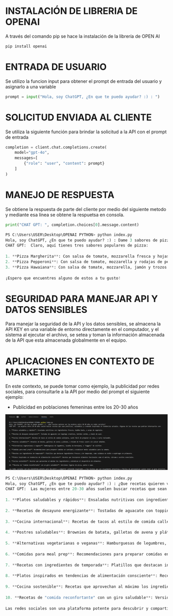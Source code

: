 # INSTALACIÓN DE LIBRERIA DE OPENAI
A través del comando pip se hace la instalación de la librería de OPEN AI
```bash
pip install openai
```

# ENTRADA DE USUARIO
Se utilizo la funcion input para obtener el prompt de entrada del usuario y asignarlo a una variable

```python
prompt = input("Hola, soy ChatGPT, ¿En que te puedo ayudar? :) : ")
```

# SOLICITUD ENVIADA AL CLIENTE

Se utiliza la siguiente función para brindar la solicitud a la API con el prompt de entrada

```python
completion = client.chat.completions.create(
    model="gpt-4o",
    messages=[
        {"role": "user", "content": prompt}
    ]
)
```
# MANEJO DE RESPUESTA
Se obtiene la respuesta de parte del cliente por medio del siguiente metodo y mediante esa línea se obtene la respuetsa en consola.
```python
print("CHAT GPT: ", completion.choices[0].message.content)
```
```python
PS C:\Users\USER\Desktop\OPENAI PYTHON> python index.py
Hola, soy ChatGPT, ¿En que te puedo ayudar? :) : Dame 3 sabores de pizza
CHAT GPT:  Claro, aquí tienes tres sabores populares de pizza:

1. **Pizza Margherita**: Con salsa de tomate, mozzarella fresca y hojas de albahaca.
2. **Pizza Pepperoni**: Con salsa de tomate, mozzarella y rodajas de pepperoni.
3. **Pizza Hawaiana**: Con salsa de tomate, mozzarella, jamón y trozos de piña.

¡Espero que encuentres alguno de estos a tu gusto!
```
# SEGURIDAD PARA MANEJAR API Y DATOS SENSIBLES
Para manejar la seguridad de la API y los datos sensibles, se almacena la API KEY en una variable de entorno directamente en el computador, y el sistema al ejecutar el archivo, se setea y toman la información almacenada de la API que esta almacenada globalmente en el equipo. 

# APLICACIONES EN CONTEXTO DE MARKETING
En este contexto, se puede tomar como ejemplo, la publicidad por redes sociales, para consultarle a la API por medio del prompt el siguiente ejemplo:

- Publicidad en poblaciones femeninas entre los 20-30 años

![alt text](image.png)

```python
PS C:\Users\USER\Desktop\OPENAI PYTHON> python index.py
Hola, soy ChatGPT, ¿En que te puedo ayudar? :) : ¿Que recetas quieren ver las mujeres entre 20-30 años en redes sociales?
CHAT GPT:  Las mujeres entre 20-30 años suelen buscar recetas que sean prácticas, saludables y a menudo inspiradas en tendencias actuales. Algunas de las recetas que podrían interesarles son:

1. **Platos saludables y rápidos**: Ensaladas nutritivas con ingredientes frescos, buddha bowls, o wraps de vegetales.

2. **Recetas de desayuno energizante**: Tostadas de aguacate con toppings creativos, batidos verdes, y bowls de açai.

3. **Cocina internacional**: Recetas de tacos al estilo de comida callejera, sushi fácil de preparar en casa, o curry tailandés.

4. **Postres saludables**: Brownies de batata, galletas de avena y plátano, o helado de frutas casero sin azúcar añadido.

5. **Alternativas vegetarianas o veganas**: Hamburguesas de legumbres, lasañas de berenjena, o "nuggets" de coliflor.

6. **Comidas para meal prep**: Recomendaciones para preparar comidas en cantidad y establecer menús saludables para la semana.

7. **Recetas con ingredientes de temporada**: Platillos que destacan ingredientes frescos y de temporada, como calabaza en otoño o espárragos en primavera.

8. **Platos inspirados en tendencias de alimentación consciente**: Recetas que incorporan alimentos funcionales como el matcha, cúrcuma o aceites esenciales.

9. **Cocina sostenible**: Recetas que aprovechan al máximo los ingredientes y minimizan el desperdicio de alimentos.

10. **Recetas de "comida reconfortante" con un giro saludable**: Versiones ligeras de pizza, pasta o sopa.

Las redes sociales son una plataforma potente para descubrir y compartir contenido inspirador, y las recetas que son visualmente atractivas o fáciles de personalizar suelen tener un gran atractivo.

```
